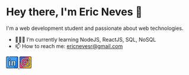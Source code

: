 <h1>Hey there, I'm Eric Neves 👋</h1>

<p>I'm a web development student and passionate about web technologies.</p>

- 👨🏽‍💻 I’m currently learning NodeJS, ReactJS, SQL, NoSQL
- 📫 How to reach me: ericnevesr@gmail.com

<a href="https://www.linkedin.com/in/ericnevesrr/">
    <img src="./assets/img/linkedin.png" />
</a>
<a href="https://www.instagram.com/eric_nevesr/">
    <img src="./assets/img/instagram.png" />
</a>
